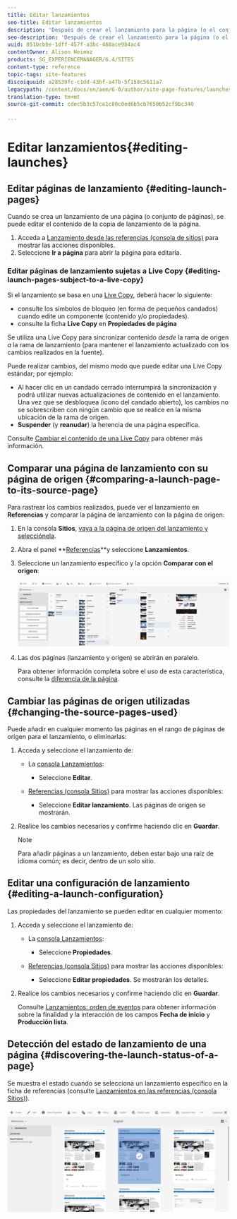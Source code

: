 ```yaml
---
title: Editar lanzamientos
seo-title: Editar lanzamientos
description: 'Después de crear el lanzamiento para la página (o el conjunto de páginas), se puede editar el contenido de la copia de inicio de las páginas. '
seo-description: 'Después de crear el lanzamiento para la página (o el conjunto de páginas), se puede editar el contenido de la copia de inicio de las páginas. '
uuid: 851bcbbe-1dff-457f-a3bc-468ace9b4ac4
contentOwner: Alison Heimoz
products: SG_EXPERIENCEMANAGER/6.4/SITES
content-type: reference
topic-tags: site-features
discoiquuid: a28539fc-c1dd-43bf-a47b-5f158c5611a7
legacypath: /content/docs/en/aem/6-0/author/site-page-features/launches
translation-type: tm+mt
source-git-commit: cdec5b3c57ce1c80c0ed6b5cb7650b52cf9bc340

---
```



# Editar lanzamientos{#editing-launches}

## Editar páginas de lanzamiento {#editing-launch-pages}

Cuando se crea un lanzamiento de una página (o conjunto de páginas), se puede editar el contenido de la copia de lanzamiento de la página.

1. Acceda a [Lanzamiento desde las referencias (consola de sitios)](/help/sites-authoring/launches.md#launches-in-references-sites-console) para mostrar las acciones disponibles.
1. Seleccione **Ir a página** para abrir la página para editarla.

### Editar páginas de lanzamiento sujetas a Live Copy {#editing-launch-pages-subject-to-a-live-copy}

Si el lanzamiento se basa en una [Live Copy](/help/sites-administering/msm.md), deberá hacer lo siguiente:

* consulte los símbolos de bloqueo (en forma de pequeños candados) cuando edite un componente (contenido y/o propiedades).
* consulte la ficha **Live Copy** en **Propiedades de página**

Se utiliza una Live Copy para sincronizar contenido *desde* la rama de origen *a* la rama de lanzamiento (para mantener el lanzamiento actualizado con los cambios realizados en la fuente).

Puede realizar cambios, del mismo modo que puede editar una Live Copy estándar; por ejemplo:

* Al hacer clic en un candado cerrado interrumpirá la sincronización y podrá utilizar nuevas actualizaciones de contenido en el lanzamiento. Una vez que se desbloquea (icono del candado abierto), los cambios no se sobrescriben con ningún cambio que se realice en la misma ubicación de la rama de origen.
* **Suspender** (y **reanudar**) la herencia de una página específica.

Consulte [Cambiar el contenido de una Live Copy](/help/sites-administering/msm-livecopy.md#changing-live-copy-content) para obtener más información.

## Comparar una página de lanzamiento con su página de origen {#comparing-a-launch-page-to-its-source-page}

Para rastrear los cambios realizados, puede ver el lanzamiento en **Referencias** y comparar la página de lanzamiento con la página de origen:

1. En la consola **Sitios**, [vaya a la página de origen del lanzamiento y selecciónela](/help/sites-authoring/basic-handling.md#viewing-and-selecting-resources).
1. Abra el panel **[Referencias](/help/sites-authoring/basic-handling.md#references)**y seleccione **Lanzamientos**.
1. Seleccione un lanzamiento específico y la opción **Comparar con el origen**:

   ![chlimage_1-96](assets/chlimage_1-96.png)

1. Las dos páginas (lanzamiento y origen) se abrirán en paralelo.

   Para obtener información completa sobre el uso de esta característica, consulte la [diferencia de la página](/help/sites-authoring/page-diff.md).

## Cambiar las páginas de origen utilizadas {#changing-the-source-pages-used}

Puede añadir en cualquier momento las páginas en el rango de páginas de origen para el lanzamiento, o eliminarlas: 

1. Acceda y seleccione el lanzamiento de:

   * La [consola Lanzamientos](/help/sites-authoring/launches.md#the-launches-console):

      * Seleccione **Editar**.
   * [Referencias (consola Sitios)](/help/sites-authoring/launches.md#launches-in-references-sites-console) para mostrar las acciones disponibles:

      * Seleccione **Editar lanzamiento**. 
   Las páginas de origen se mostrarán.

1. Realice los cambios necesarios y confirme haciendo clic en **Guardar**.

   >[!NOTE]
   >
   >Para añadir páginas a un lanzamiento, deben estar bajo una raíz de idioma común; es decir, dentro de un solo sitio.

## Editar una configuración de lanzamiento {#editing-a-launch-configuration}

Las propiedades del lanzamiento se pueden editar en cualquier momento:

1. Acceda y seleccione el lanzamiento de:

   * La [consola Lanzamientos](/help/sites-authoring/launches.md#the-launches-console):

      * Seleccione **Propiedades**.
   * [Referencias (consola Sitios)](/help/sites-authoring/launches.md#launches-in-references-sites-console) para mostrar las acciones disponibles:

      * Seleccione **Editar propiedades**. 
   Se mostrarán los detalles.

1. Realice los cambios necesarios y confirme haciendo clic en **Guardar**.

   Consulte [Lanzamientos: orden de eventos](/help/sites-authoring/launches.md#launches-the-order-of-events) para obtener información sobre la finalidad y la interacción de los campos **Fecha de inicio** y **Producción lista**.

## Detección del estado de lanzamiento de una página {#discovering-the-launch-status-of-a-page}

Se muestra el estado cuando se selecciona un lanzamiento específico en la ficha de referencias (consulte [Lanzamientos en las referencias (consola Sitios)](/help/sites-authoring/launches.md#launches-in-references-sites-console)).

![chlimage_1-97](assets/chlimage_1-97.png)

